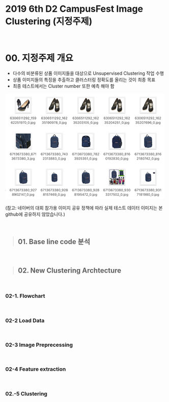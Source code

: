 2019 6th D2 CampusFest Image Clustering (지정주제)
=================================================

&nbsp;
# 00. 지정주제 개요
 - 다수의 비분류된 상품 이미지들을 대상으로 Unsupervised Clustering 작업 수행
 - 상품 이미지들의 특징을 추출하고 클러스터링 정확도를 올리는 것이 최종 목표 
 - 최종 테스트에서는 Cluster number 또한 예측 해야 함 

![샘플 이미지](https://github.com/D2CampusFest/6th/blob/master/image-cluster/wiki/img-sample.png)

(참고: 네이버의 대회 참가용 이미지 공유 정책에 따라 실제 테스트 데이터 이미지는 본 github에 공유하지 않았습니다.)
 
&nbsp;
>## 01. Base line code 분석
 
&nbsp;
>## 02. New Clustering Archtecture 
&nbsp;

### 02-1. Flowchart

&nbsp;
### 02-2 Load Data 

&nbsp;
### 02-3 Image Preprecessing

&nbsp;
### 02-4 Feature extraction

&nbsp;
### 02.-5 Clustering



